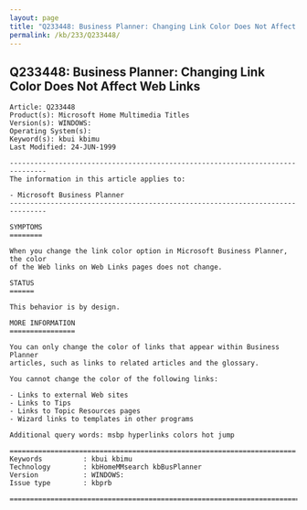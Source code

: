 ```yaml
---
layout: page
title: "Q233448: Business Planner: Changing Link Color Does Not Affect Web Links"
permalink: /kb/233/Q233448/
---
```


## Q233448: Business Planner: Changing Link Color Does Not Affect Web Links

	Article: Q233448
	Product(s): Microsoft Home Multimedia Titles
	Version(s): WINDOWS:
	Operating System(s): 
	Keyword(s): kbui kbimu
	Last Modified: 24-JUN-1999
	
	-------------------------------------------------------------------------------
	The information in this article applies to:
	
	- Microsoft Business Planner 
	-------------------------------------------------------------------------------
	
	SYMPTOMS
	========
	
	When you change the link color option in Microsoft Business Planner, the color
	of the Web links on Web Links pages does not change.
	
	STATUS
	======
	
	This behavior is by design.
	
	MORE INFORMATION
	================
	
	You can only change the color of links that appear within Business Planner
	articles, such as links to related articles and the glossary.
	
	You cannot change the color of the following links:
	
	- Links to external Web sites
	- Links to Tips
	- Links to Topic Resources pages
	- Wizard links to templates in other programs
	
	Additional query words: msbp hyperlinks colors hot jump
	
	======================================================================
	Keywords          : kbui kbimu 
	Technology        : kbHomeMMsearch kbBusPlanner
	Version           : WINDOWS:
	Issue type        : kbprb
	
	=============================================================================
	
